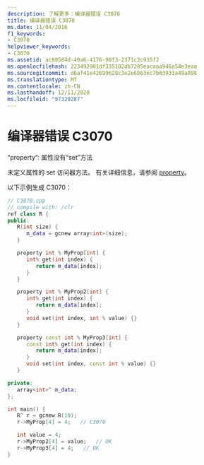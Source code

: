 ```yaml
---
description: 了解更多：编译器错误 C3070
title: 编译器错误 C3070
ms.date: 11/04/2016
f1_keywords:
- C3070
helpviewer_keywords:
- C3070
ms.assetid: ac88584d-40a6-4176-90f3-2371c3c935f2
ms.openlocfilehash: 223492901df335102db7285eacaaa946a54e3eaa
ms.sourcegitcommit: d6af41e42699628c3e2e6063ec7b03931a49a098
ms.translationtype: MT
ms.contentlocale: zh-CN
ms.lasthandoff: 12/11/2020
ms.locfileid: "97320287"
---
```

# <a name="compiler-error-c3070"></a>编译器错误 C3070

“property”: 属性没有“set”方法

未定义属性的 set 访问器方法。 有关详细信息，请参阅 [property](../../extensions/property-cpp-component-extensions.md)。

以下示例生成 C3070：

```cpp
// C3070.cpp
// compile with: /clr
ref class R {
public:
   R(int size) {
      m_data = gcnew array<int>(size);
   }

   property int % MyProp[int] {
      int% get(int index) {
         return m_data[index];
      }
   }

   property int % MyProp2[int] {
      int% get(int index) {
         return m_data[index];
      }
      void set(int index, int % value) {}
   }

   property const int % MyProp3[int] {
      const int% get(int index) {
         return m_data[index];
      }
      void set(int index, const int % value) {}
   }

private:
   array<int>^ m_data;
};

int main() {
   R^ r = gcnew R(10);
   r->MyProp[4] = 4;   // C3070

   int value = 4;
   r->MyProp2[4] = value;   // OK
   r->MyProp3[4] = 4;   // OK
}
```
